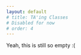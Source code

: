 ```yaml
---
layout: default
# title: TA'ing Classes
# Disabled for now
# order: 4
---
```


Yeah, this is still so empty :(
